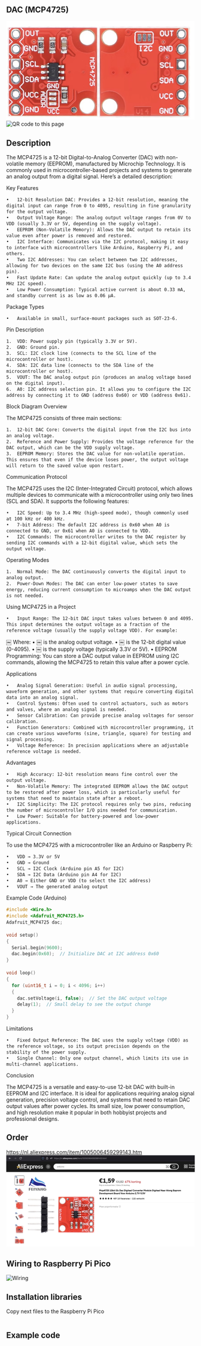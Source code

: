 ## DAC (MCP4725)

<img src="MCP4725_Photo.jpg" alt="Photo of the component">
<img src="MCP4725_QR_code.jpg" alt="QR code to this page" width="80" height="80">

## Description
The MCP4725 is a 12-bit Digital-to-Analog Converter (DAC) with non-volatile memory (EEPROM), manufactured by Microchip Technology. It is commonly used in microcontroller-based projects and systems to generate an analog output from a digital signal. Here’s a detailed description:

Key Features

	•	12-bit Resolution DAC: Provides a 12-bit resolution, meaning the digital input can range from 0 to 4095, resulting in fine granularity for the output voltage.
	•	Output Voltage Range: The analog output voltage ranges from 0V to VDD (usually 3.3V or 5V, depending on the supply voltage).
	•	EEPROM (Non-Volatile Memory): Allows the DAC output to retain its value even after power is removed and restored.
	•	I2C Interface: Communicates via the I2C protocol, making it easy to interface with microcontrollers like Arduino, Raspberry Pi, and others.
	•	Two I2C Addresses: You can select between two I2C addresses, allowing for two devices on the same I2C bus (using the A0 address pin).
	•	Fast Update Rate: Can update the analog output quickly (up to 3.4 MHz I2C speed).
	•	Low Power Consumption: Typical active current is about 0.33 mA, and standby current is as low as 0.06 µA.

Package Types

	•	Available in small, surface-mount packages such as SOT-23-6.

Pin Description

	1.	VDD: Power supply pin (typically 3.3V or 5V).
	2.	GND: Ground pin.
	3.	SCL: I2C clock line (connects to the SCL line of the microcontroller or host).
	4.	SDA: I2C data line (connects to the SDA line of the microcontroller or host).
	5.	VOUT: The DAC analog output pin (produces an analog voltage based on the digital input).
	6.	A0: I2C address selection pin. It allows you to configure the I2C address by connecting it to GND (address 0x60) or VDD (address 0x61).

Block Diagram Overview

The MCP4725 consists of three main sections:

	1.	12-bit DAC Core: Converts the digital input from the I2C bus into an analog voltage.
	2.	Reference and Power Supply: Provides the voltage reference for the DAC output, which can be the VDD supply voltage.
	3.	EEPROM Memory: Stores the DAC value for non-volatile operation. This ensures that even if the device loses power, the output voltage will return to the saved value upon restart.

Communication Protocol

The MCP4725 uses the I2C (Inter-Integrated Circuit) protocol, which allows multiple devices to communicate with a microcontroller using only two lines (SCL and SDA). It supports the following features:

	•	I2C Speed: Up to 3.4 MHz (high-speed mode), though commonly used at 100 kHz or 400 kHz.
	•	7-bit Address: The default I2C address is 0x60 when A0 is connected to GND, or 0x61 when A0 is connected to VDD.
	•	I2C Commands: The microcontroller writes to the DAC register by sending I2C commands with a 12-bit digital value, which sets the output voltage.

Operating Modes

	1.	Normal Mode: The DAC continuously converts the digital input to analog output.
	2.	Power-Down Modes: The DAC can enter low-power states to save energy, reducing current consumption to microamps when the DAC output is not needed.

Using MCP4725 in a Project

	•	Input Range: The 12-bit DAC input takes values between 0 and 4095. This input determines the output voltage as a fraction of the reference voltage (usually the supply voltage VDD). For example:
￼
Where:
	•	￼ is the analog output voltage.
	•	￼ is the 12-bit digital value (0-4095).
	•	￼ is the supply voltage (typically 3.3V or 5V).
	•	EEPROM Programming: You can store a DAC output value in EEPROM using I2C commands, allowing the MCP4725 to retain this value after a power cycle.

Applications

	•	Analog Signal Generation: Useful in audio signal processing, waveform generation, and other systems that require converting digital data into an analog signal.
	•	Control Systems: Often used to control actuators, such as motors and valves, where an analog signal is needed.
	•	Sensor Calibration: Can provide precise analog voltages for sensor calibration.
	•	Function Generators: Combined with microcontroller programming, it can create various waveforms (sine, triangle, square) for testing and signal processing.
	•	Voltage Reference: In precision applications where an adjustable reference voltage is needed.

Advantages

	•	High Accuracy: 12-bit resolution means fine control over the output voltage.
	•	Non-Volatile Memory: The integrated EEPROM allows the DAC output to be restored after power loss, which is particularly useful for systems that need to maintain state after a reboot.
	•	I2C Simplicity: The I2C protocol requires only two pins, reducing the number of microcontroller I/O pins needed for communication.
	•	Low Power: Suitable for battery-powered and low-power applications.

Typical Circuit Connection

To use the MCP4725 with a microcontroller like an Arduino or Raspberry Pi:

	•	VDD → 3.3V or 5V
	•	GND → Ground
	•	SCL → I2C Clock (Arduino pin A5 for I2C)
	•	SDA → I2C Data (Arduino pin A4 for I2C)
	•	A0 → Either GND or VDD (to select the I2C address)
	•	VOUT → The generated analog output

Example Code (Arduino)

```C
#include <Wire.h>
#include <Adafruit_MCP4725.h>
Adafruit_MCP4725 dac;

void setup()
{
  Serial.begin(9600);
  dac.begin(0x60);  // Initialize DAC at I2C address 0x60
}

void loop()
{
  for (uint16_t i = 0; i < 4096; i++)
  {
    dac.setVoltage(i, false);  // Set the DAC output voltage
    delay(1);  // Small delay to see the output change
  }
}
```

Limitations

	•	Fixed Output Reference: The DAC uses the supply voltage (VDD) as the reference voltage, so its output precision depends on the stability of the power supply.
	•	Single Channel: Only one output channel, which limits its use in multi-channel applications.

Conclusion

The MCP4725 is a versatile and easy-to-use 12-bit DAC with built-in EEPROM and I2C interface. It is ideal for applications requiring analog signal generation, precision voltage control, and systems that need to retain DAC output values after power cycles. Its small size, low power consumption, and high resolution make it popular in both hobbyist projects and professional designs.

## Order
<a href="https://nl.aliexpress.com/item/1005006459299143.html">https://nl.aliexpress.com/item/1005006459299143.htm</a>
<img src="MCP4725_Order.jpg" alt="Photo of the Order">


## Wiring to Raspberry Pi Pico
<img src="MCP4725_Wiring.jpg" alt="Wiring" >

## Installation libraries
Copy next files to the Raspberry Pi Pico

```bash

```

## Example code
```python



```



